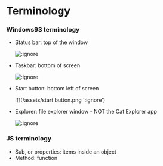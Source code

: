 # Terminology

### Windows93 terminology

*   Status bar: top of the window

    ![](/assets/statusbar.png ':ignore')
*   Taskbar: bottom of screen

    ![](/assets/taskbar.png ':ignore')
*   Start button: bottom left of screen

    ![](/assets/start button.png ':ignore')
*   Explorer: file explorer window - NOT the Cat Explorer app

    ![](/assets/cdrive.png ':ignore')

### JS terminology

* Sub, or properties: items inside an object
* Method: function
